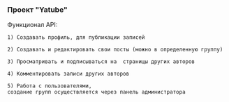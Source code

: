 ### Проект "Yatube"

Функционал API:
```
1) Создавать профиль, для публикации записей
```
```
2) Создавать и редактировать свои посты (можно в определенную группу)
```
```
3) Просматривать и подписываться на  страницы других авторов
```

```
4) Комментировать записи других авторов
```
```
5) Работа с пользователями, 
создание групп осуществляется через панель администратора
```




